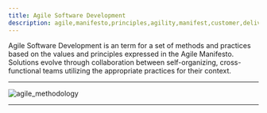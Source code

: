 ```yaml
---
title: Agile Software Development
description: agile,manifesto,principles,agility,manifest,customer,delivery,development
---
```


Agile Software Development is an term for a set of methods and practices
based on the values and principles expressed in the Agile Manifesto.
Solutions evolve through collaboration between self-organizing, cross-functional
teams utilizing the appropriate practices for their context.



---

![agile_methodology]({{site.baseurl}}/images/agile_methodology.jpg)

---

